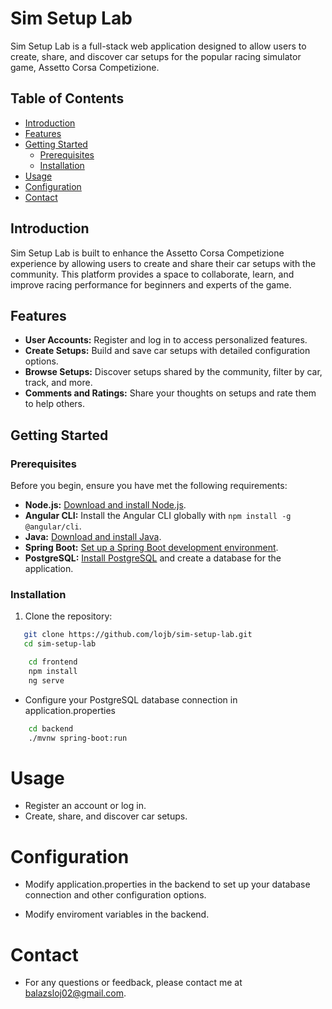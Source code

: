 # Sim Setup Lab

Sim Setup Lab is a full-stack web application designed to allow users to create, share, and discover car setups for the popular racing simulator game, Assetto Corsa Competizione.

## Table of Contents

- [Introduction](#introduction)
- [Features](#features)
- [Getting Started](#getting-started)
  - [Prerequisites](#prerequisites)
  - [Installation](#installation)
- [Usage](#usage)
- [Configuration](#configuration)
- [Contact](#contact)

## Introduction

Sim Setup Lab is built to enhance the Assetto Corsa Competizione experience by allowing users to create and share their car setups with the community. This platform provides a space to collaborate, learn, and improve racing performance for beginners and experts of the game.

## Features

- **User Accounts:** Register and log in to access personalized features.
- **Create Setups:** Build and save car setups with detailed configuration options.
- **Browse Setups:** Discover setups shared by the community, filter by car, track, and more.
- **Comments and Ratings:** Share your thoughts on setups and rate them to help others.

## Getting Started

### Prerequisites

Before you begin, ensure you have met the following requirements:

- **Node.js:** [Download and install Node.js](https://nodejs.org/).
- **Angular CLI:** Install the Angular CLI globally with `npm install -g @angular/cli`.
- **Java:** [Download and install Java](https://www.oracle.com/java/technologies/javase-downloads.html).
- **Spring Boot:** [Set up a Spring Boot development environment](https://spring.io/guides/gs/spring-boot/).
- **PostgreSQL:** [Install PostgreSQL](https://www.postgresql.org/download/) and create a database for the application.

### Installation

1. Clone the repository:

```bash
   git clone https://github.com/lojb/sim-setup-lab.git
   cd sim-setup-lab
```

```bash
    cd frontend
    npm install
    ng serve
```

- Configure your PostgreSQL database connection in application.properties

```bash
    cd backend
    ./mvnw spring-boot:run
```

# Usage

- Register an account or log in.
- Create, share, and discover car setups.

# Configuration

- Modify application.properties in the backend to set up your database connection and other configuration options.

- Modify enviroment variables in the backend.

# Contact

- For any questions or feedback, please contact me at balazsloj02@gmail.com.
